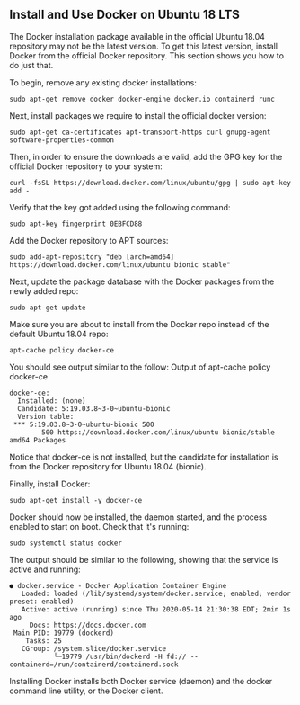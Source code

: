 ## Install and Use Docker on Ubuntu 18 LTS

The Docker installation package available in the official Ubuntu 18.04 repository may not be the latest version. To get this latest version, install Docker from the official Docker repository. This section shows you how to do just that.

To begin, remove any existing docker installations:

    sudo apt-get remove docker docker-engine docker.io containerd runc

Next, install packages we require to install the official docker version:

    sudo apt-get ca-certificates apt-transport-https curl gnupg-agent software-properties-common

Then, in order to ensure the downloads are valid, add the GPG key for the official Docker repository to your system:

    curl -fsSL https://download.docker.com/linux/ubuntu/gpg | sudo apt-key add -

Verify that the key got added using the following command:

    sudo apt-key fingerprint 0EBFCD88

Add the Docker repository to APT sources:

    sudo add-apt-repository "deb [arch=amd64] https://download.docker.com/linux/ubuntu bionic stable"

Next, update the package database with the Docker packages from the newly added repo:

    sudo apt-get update

Make sure you are about to install from the Docker repo instead of the default Ubuntu 18.04 repo:

    apt-cache policy docker-ce

You should see output similar to the follow:
Output of apt-cache policy docker-ce

    docker-ce:
      Installed: (none)
      Candidate: 5:19.03.8~3-0~ubuntu-bionic
      Version table:
     *** 5:19.03.8~3-0~ubuntu-bionic 500
            500 https://download.docker.com/linux/ubuntu bionic/stable amd64 Packages


Notice that docker-ce is not installed, but the candidate for installation is from the Docker repository for Ubuntu 18.04 (bionic).

Finally, install Docker:

    sudo apt-get install -y docker-ce

Docker should now be installed, the daemon started, and the process enabled to start on boot. Check that it's running:

    sudo systemctl status docker

The output should be similar to the following, showing that the service is active and running:

    ● docker.service - Docker Application Container Engine
       Loaded: loaded (/lib/systemd/system/docker.service; enabled; vendor preset: enabled)
       Active: active (running) since Thu 2020-05-14 21:30:38 EDT; 2min 1s ago
         Docs: https://docs.docker.com
     Main PID: 19779 (dockerd)
        Tasks: 25
       CGroup: /system.slice/docker.service
               └─19779 /usr/bin/dockerd -H fd:// --containerd=/run/containerd/containerd.sock

Installing Docker installs both Docker service (daemon) and the docker command line utility, or the Docker client.

